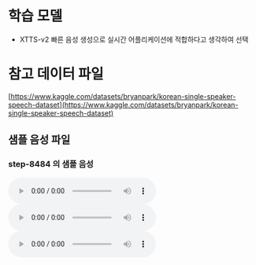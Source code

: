 # 학습 모델 
- XTTS-v2
빠른 음성 생성으로 실시간 어플리케이션에 적합하다고 생각하여 선택 

# 참고 데이터 파일 
[https://www.kaggle.com/datasets/bryanpark/korean-single-speaker-speech-dataset](https://www.kaggle.com/datasets/bryanpark/korean-single-speaker-speech-dataset)

## 샘플 음성 파일

### step-8484 의 샘플 음성
<audio controls>
  <source src="https://github.com/mine3873/OpenSW-Team-66/raw/master/BACKEND/TTS/kss/sample_Generated_Audio/step_8484/Audio_1.wav" type="audio/wav">
  브라우저가 음성 파일 재생을 지원하지 않습니다. [다운로드](https://github.com/mine3873/OpenSW-Team-66/raw/master/BACKEND/TTS/kss/sample_Generated_Audio/step_8484/AUdio_1.wav)
</audio>
<audio controls>
    <source src="https://github.com/mine3873/OpenSW-Team-66/raw/master/BACKEND/TTS/kss/sample_Generated_Audio/step_8484/Audio_2.wav" type="audio/wav">
  브라우저가 음성 파일 재생을 지원하지 않습니다. [다운로드](https://github.com/mine3873/OpenSW-Team-66/raw/master/BACKEND/TTS/kss/sample_Generated_Audio/step_8484/Audio_2.wav)
</audio>
<audio controls>
    <source src="https://github.com/mine3873/OpenSW-Team-66/raw/master/BACKEND/TTS/kss/sample_Generated_Audio/step_8484/Audio_3.wav" type="audio/wav">
  브라우저가 음성 파일 재생을 지원하지 않습니다. [다운로드](https://github.com/mine3873/OpenSW-Team-66/raw/master/BACKEND/TTS/kss/sample_Generated_Audio/step_8484/Audio_3.wav)
</audio>